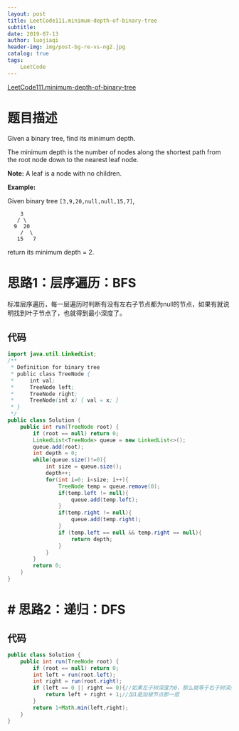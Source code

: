 ```yaml
---
layout: post                          
title: LeetCode111.minimum-depth-of-binary-tree                            
subtitle:                             
date: 2019-07-13                      
author: luojiaqi                      
header-img: img/post-bg-re-vs-ng2.jpg 
catalog: true                         
tags:                                 
    LeetCode                             
---
```


[LeetCode111.minimum-depth-of-binary-tree](<https://leetcode.com/problems/minimum-depth-of-binary-tree/>)

# 题目描述

Given a binary tree, find its minimum depth.

The minimum depth is the number of nodes along the shortest path from the root node down to the nearest leaf node.

**Note:** A leaf is a node with no children.

**Example:**

Given binary tree `[3,9,20,null,null,15,7]`,

```
    3
   / \
  9  20
    /  \
   15   7
```

return its minimum depth = 2.

# 思路1：层序遍历：BFS

标准层序遍历，每一层遍历时判断有没有左右子节点都为null的节点，如果有就说明找到叶子节点了，也就得到最小深度了。

## 代码

```java
import java.util.LinkedList;
/**
 * Definition for binary tree
 * public class TreeNode {
 *     int val;
 *     TreeNode left;
 *     TreeNode right;
 *     TreeNode(int x) { val = x; }
 * }
 */
public class Solution {
    public int run(TreeNode root) {
        if (root == null) return 0;
        LinkedList<TreeNode> queue = new LinkedList<>();
        queue.add(root);
        int depth = 0;
        while(queue.size()!=0){
            int size = queue.size();
            depth++;
            for(int i=0; i<size; i++){
                TreeNode temp = queue.remove(0);
                if(temp.left != null){
                    queue.add(temp.left);
                }
                if(temp.right != null){
                    queue.add(temp.right);
                }
                if (temp.left == null && temp.right == null){
                    return depth;
                }
            }
        }
        return 0;
    }
}
```

# # 思路2：递归：DFS

## 代码

```java
public class Solution {
    public int run(TreeNode root) {
        if (root == null) return 0;
        int left = run(root.left);
        int right = run(root.right);
        if (left == 0 || right == 0){//如果左子树深度为0，那么就等于右子树深度加1，反之亦然
            return left + right + 1;//加1是加根节点那一层
        }
        return 1+Math.min(left,right);
    }
}
```

